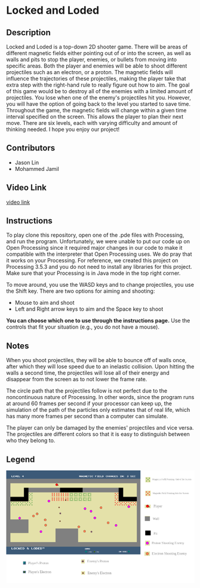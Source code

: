 # Locked and Loded
## Description
 Locked and Loded is a top-down 2D shooter game. There will be areas of different magnetic fields either pointing out of or into the screen, as well as walls and pits to stop the player, enemies, or bullets from moving into specific areas. Both the player and enemies will be able to shoot different projectiles such as an electron, or a proton. The magnetic fields will influence the trajectories of these projectiles, making the player take that extra step with the right-hand rule to really figure out how to aim. The goal of this game would be to destroy all of the enemies with a limited amount of projectiles. You lose when one of the enemy's projectiles hit you. However, you will have the option of going back to the level you started to save time.
  Throughout the game, the magnetic fields will change within a given time interval specified on the screen. This allows the player to plan their next move. There are six levels, each with varying difficulty and amount of thinking needed. I hope you enjoy our project!


## Contributors
* Jason Lin
* Mohammed Jamil

## Video Link
[video link](https://www.youtube.com/watch?v=ls81UTVqocI)

## Instructions
To play clone this repository, open one of the .pde files with Processing, and run the program.
Unfortunately, we were unable to put our code up on Open Processing since it required major changes in our code to make it compatible with the interpreter that Open Processing uses. We do pray that it works on your Processing. For reference, we created this project on Processing 3.5.3 and you do not need to install any libraries for this project. Make sure that your Processing is in Java mode in the top right corner.

To move around, you use the WASD keys and to change projectiles, you use the Shift key. There are two options for aiming and shooting:
* Mouse to aim and shoot
* Left and Right arrow keys to aim and the Space key to shoot

**You can choose which one to use through the instructions page.**
Use the controls that fit your situation (e.g., you do not have a mouse).

## Notes
  When you shoot projectiles, they will be able to bounce off of walls once, after which they will lose speed due to an inelastic collision. Upon hitting the walls a second time, the projectiles will lose all of their energy and disappear from the screen as to not lower the frame rate.
  
  The circle path that the projectiles follow is not perfect due to the noncontinuous nature of Processing. In other words, since the program runs at around 60 frames per second if your processor can keep up, the simulation of the path of the particles only estimates that of real life, which has many more frames per second than a computer can simulate.

  The player can only be damaged by the enemies' projectiles and vice versa. The projectiles are different colors so that it is easy to distinguish between who they belong to.
  
## Legend
![alt text](https://github.com/JasonLin43212/Locked-And-Loded/blob/master/export.png)
